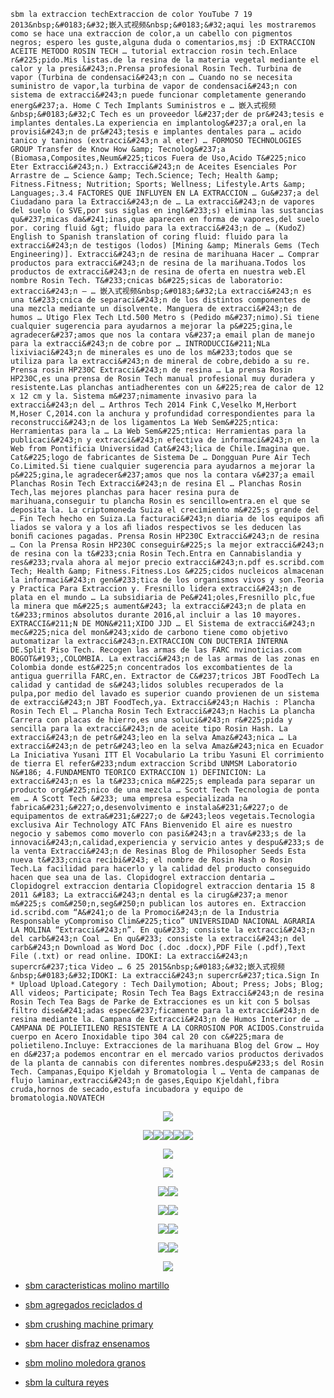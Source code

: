 
```
sbm la extraccion techExtraccion de color YouTube 7 19 2013&nbsp;&#0183;&#32;嵌入式视频&nbsp;&#0183;&#32;aqui les mostraremos como se hace una extraccion de color,a un cabello con pigmentos negros; espero les guste,alguna duda o comentarios,msj :D EXTRACCION ACEITE METODO ROSIN TECH … tutorial extraccion rosin tech.Enlace r&#225;pido.Mis listas.de la resina de la materia vegetal mediante el calor y la presi&#243;n.Prensa profesional Rosin Tech. Turbina de vapor (Turbina de condensaci&#243;n con … Cuando no se necesita suministro de vapor,la turbina de vapor de condensaci&#243;n con sistema de extracci&#243;n puede funcionar completamente generando energ&#237;a. Home C Tech Implants Suministros e … 嵌入式视频&nbsp;&#0183;&#32;C Tech es un proveedor l&#237;der de pr&#243;tesis e implantes dentales.La experiencia en implantolog&#237;a oral,en la provisi&#243;n de pr&#243;tesis e implantes dentales para … acido tanico y taninos (extracci&#243;n al eter) … FORMOSO TECHNOLOGIES GROUP Transfer de Know How &amp; Tecnolog&#237;a (Biomasa,Composites,Neum&#225;ticos Fuera de Uso,Acido T&#225;nico Eter Extracci&#243;n.) Extracci&#243;n de Aceites Esenciales Por Arrastre de … Science &amp; Tech.Science; Tech; Health &amp; Fitness.Fitness; Nutrition; Sports; Wellness; Lifestyle.Arts &amp; Languages;.3.4 FACTORES QUE INFLUYEN EN LA EXTRACCION … Gu&#237;a del Ciudadano para la Extracci&#243;n de … La extracci&#243;n de vapores del suelo (o SVE,por sus siglas en ingl&#233;s) elimina las sustancias qu&#237;micas da&#241;inas,que aparecen en forma de vapores,del suelo por. coring fluid &gt; fluido para la extracci&#243;n de … (KudoZ) English to Spanish translation of coring fluid: fluido para la extracci&#243;n de testigos (lodos) [Mining &amp; Minerals Gems (Tech Engineering)]. Extracci&#243;n de resina de marihuana Hacer … Comprar productos para extracci&#243;n de resina de la marihuana.Todos los productos de extracci&#243;n de resina de oferta en nuestra web.El nombre Rosin Tech. T&#233;cnicas b&#225;sicas de laboratorio: extracci&#243;n — … 嵌入式视频&nbsp;&#0183;&#32;La extracci&#243;n es una t&#233;cnica de separaci&#243;n de los distintos componentes de una mezcla mediante un disolvente. Manguera de extracci&#243;n de humos … Utigo Flex Tech Ltd.500 Metro s (Pedido m&#237;nimo).Si tiene cualquier sugerencia para ayudarnos a mejorar la p&#225;gina,le agradecer&#237;amos que nos la contara v&#237;a email plan de manejo para la extracci&#243;n de cobre por … INTRODUCCI&#211;NLa lixiviaci&#243;n de minerales es uno de los m&#233;todos que se utiliza para la extracci&#243;n de mineral de cobre,debido a su re. Prensa rosin HP230C Extracci&#243;n de resina … La prensa Rosin HP230C,es una prensa de Rosin Tech manual profesional muy duradera y resistente.Las planchas antiadherentes con un &#225;rea de calor de 12 x 12 cm y la. Sistema m&#237;nimamente invasivo para la extracci&#243;n del … Arthros Tech 2014 Fink C,Veselko M,Herbort M,Hoser C,2014.con la anchura y profundidad correspondientes para la reconstrucci&#243;n de los ligamentos La Web Sem&#225;ntica: Herramientas para la … La Web Sem&#225;ntica: Herramientas para la publicaci&#243;n y extracci&#243;n efectiva de informaci&#243;n en la Web from Pontificia Universidad Cat&#243;lica de Chile.Imagina que. Cat&#225;logo de fabricantes de Sistema De … Dongguan Pure Air Tech Co.Limited.Si tiene cualquier sugerencia para ayudarnos a mejorar la p&#225;gina,le agradecer&#237;amos que nos la contara v&#237;a email Planchas Rosin Tech Extracci&#243;n de resina El … Planchas Rosin Tech,las mejores planchas para hacer resina pura de marihuana,conseguir tu plancha Rosin es sencillo⫸entra.en el que se deposita la. La criptomoneda Suiza el crecimiento m&#225;s grande del … Fin Tech hecho en Suiza.La facturaci&#243;n diaria de los equipos aﬁ liados se valora y a los aﬁ liados respectivos se les deducen las boniﬁ caciones pagadas. Prensa Rosin HP230C Extracci&#243;n de resina … Con la Prensa Rosin HP230C conseguir&#225;s la mejor extracci&#243;n de resina con la t&#233;cnia Rosin Tech.Entra en Cannabislandia y res&#233;rvala ahora al mejor precio extracci&#243;n.pdf es.scribd.com Tech; Health &amp; Fitness.Fitness.Los &#225;cidos nucleicos almacenan la informaci&#243;n gen&#233;tica de los organismos vivos y son.Teoria y Practica Para Extraccion y. Fresnillo lidera extracci&#243;n de plata en el mundo … La subsidiaria de Pe&#241;oles,Fresnillo plc,fue la minera que m&#225;s aument&#243; la extracci&#243;n de plata en t&#233;rminos absolutos durante 2016,al incluir a las 10 mayores. EXTRACCI&#211;N DE MON&#211;XIDO JJD … El Sistema de extracci&#243;n mec&#225;nica del mon&#243;xido de carbono tiene como objetivo automatizar la extracci&#243;n.EXTRACCION CON DUCTERIA INTERNA DE.Split Piso Tech. Recogen las armas de las FARC nvinoticias.com BOGOT&#193;,COLOMBIA. La extracci&#243;n de las armas de las zonas en Colombia donde est&#225;n concentrados los excombatientes de la antigua guerrilla FARC,en. Extractor de C&#237;tricos JBT FoodTech La calidad y cantidad de s&#243;lidos solubles recuperados de la pulpa,por medio del lavado es superior cuando provienen de un sistema de extracci&#243;n JBT FoodTech,ya. Extracci&#243;n Hachis : Plancha Rosin Tech El … Plancha Rosin Tech Extracci&#243;n Hachis La plancha Carrera con placas de hierro,es una soluci&#243;n r&#225;pida y sencilla para la extracci&#243;n de aceite tipo Rosin Hash. La extracci&#243;n de petr&#243;leo en la selva Amaz&#243;nica … La extracci&#243;n de petr&#243;leo en la selva Amaz&#243;nica en Ecuador La Iniciativa Yusani ITT El Vocabulario La tribu Yasuni El corrimiento de tierra El refer&#233;ndum extraccion Scribd UNMSM Laboratorio N&#186; 4.FUNDAMENTO TEORICO EXTRACCION 1) DEFINICION: La extracci&#243;n es la t&#233;cnica m&#225;s empleada para separar un producto org&#225;nico de una mezcla … Scott Tech Tecnologia de ponta em … A Scott Tech &#233; uma empresa especializada na fabrica&#231;&#227;o,desenvolvimento e instala&#231;&#227;o de equipamentos de extra&#231;&#227;o de &#243;leos vegetais.Tecnologia exclusiva Air Technology ATC FAns Bienvenido El aire es nuestro negocio y sabemos como moverlo con pasi&#243;n a trav&#233;s de la innovaci&#243;n,calidad,experiencia y servicio antes y despu&#233;s de la venta Extracci&#243;n de Resinas Blog de Philosopher Seeds Esta nueva t&#233;cnica recibi&#243; el nombre de Rosin Hash o Rosin Tech.La facilidad para hacerlo y la calidad del producto conseguido hacen que sea una de las. Clopidogrel extraccion dentaria … Clopidogrel extraccion dentaria Clopidogrel extraccion dentaria 15 8 2011 &#183; La extracci&#243;n dental es la cirug&#237;a menor m&#225;s com&#250;n,seg&#250;n publican los autores en. Extraccion id.scribd.com “A&#241;o de la Promoci&#243;n de la Industria Responsable yCompromiso Clim&#225;tico” UNIVERSIDAD NACIONAL AGRARIA LA MOLINA “Extracci&#243;n”. En qu&#233; consiste la extracci&#243;n del carb&#243;n Coal … En qu&#233; consiste la extracci&#243;n del carb&#243;n Download as Word Doc (.doc .docx),PDF File (.pdf),Text File (.txt) or read online. IDOKI: La extracci&#243;n supercr&#237;tica Video … 6 25 2015&nbsp;&#0183;&#32;嵌入式视频&nbsp;&#0183;&#32;IDOKI: La extracci&#243;n supercr&#237;tica.Sign In * Upload Upload.Category : Tech Dailymotion; About; Press; Jobs; Blog; All videos; Participate; Rosin Tech Tea Bags Extracci&#243;n de resina Rosin Tech Tea Bags de Parke de Extracciones es un kit con 5 bolsas filtro dise&#241;adas espec&#237;ficamente para la extracci&#243;n de resina mediante la. Campana de Extracci&#243;n de Humos Interior de … CAMPANA DE POLIETILENO RESISTENTE A LA CORROSION POR ACIDOS.Construida cuerpo en Acero Inoxidable tipo 304 cal 20 con c&#225;mara de polietileno.Incluye: Extracciones de la marihuana Blog del Grow … Hoy en d&#237;a podemos encontrar en el mercado varios productos derivados de la planta de cannabis con diferentes nombres.despu&#233;s del Rosin Tech. Campanas,Equipo Kjeldah y Bromatologia l … Venta de campanas de flujo laminar,extracci&#243;n de gases,Equipo Kjeldahl,fibra cruda,hornos de secado,estufa incubadora y equipo de bromatologia.NOVATECH 
```

<div align="center">

<a href="https://es-crusher.shibang-china.com/github&k=sbm+la+extraccion+tech"><img src="https://static.shibang-china.com/es/crusher/logo.jpg"></a>

<a href="https://es-crusher.shibang-china.com/github&k=sbm+la+extraccion+tech"><img src="https://static.shibang-china.com/es/crusher/index.jpg"></a><a href="https://es-crusher.shibang-china.com/material.htmlgithub&k=sbm+la+extraccion+tech"><img src="https://static.shibang-china.com/es/crusher/material.jpg"></a><a href="https://es-crusher.shibang-china.com/application.htmlgithub&k=sbm+la+extraccion+tech"><img src="https://static.shibang-china.com/es/crusher/application.jpg"></a><a href="https://es-crusher.shibang-china.com/aboutus.htmlgithub&k=sbm+la+extraccion+tech"><img src="https://static.shibang-china.com/es/crusher/aboutus.jpg"></a><a href="https://es-crusher.shibang-china.com/contact.htmlgithub&k=sbm+la+extraccion+tech"><img src="https://static.shibang-china.com/es/crusher/contact.jpg"></a>

<a href="https://es-crusher.shibang-china.com/github&k=sbm+la+extraccion+tech"><img src="https://static.shibang-china.com/es/crusher/banner.jpg"></a>

<a href="https://swt.shibang-china.com/github&k=sbm+la+extraccion+tech"><img src="https://static.shibang-china.com/es/crusher/text.jpg"></a>

<a href="https://swt.shibang-china.com/github&k=sbm+la+extraccion+tech"><img src="https://static.shibang-china.com/es/crusher/chat.jpg"></a><a href="https://es-crusher.shibang-china.com/contact.htmlgithub&k=sbm+la+extraccion+tech"><img src="https://static.shibang-china.com/es/crusher/message.jpg"></a>

<a href="https://es-crusher.shibang-china.com/products/pe.htmlgithub&k=sbm+la+extraccion+tech"><img src="https://static.shibang-china.com/es/crusher/pe.jpg"></a><a href="https://es-crusher.shibang-china.com/products/pf.htmlgithub&k=sbm+la+extraccion+tech"><img src="https://static.shibang-china.com/es/crusher/pf.jpg"></a>

<a href="https://es-crusher.shibang-china.com/products/hpt.htmlgithub&k=sbm+la+extraccion+tech"><img src="https://static.shibang-china.com/es/crusher/hpt.jpg"></a><a href="https://es-crusher.shibang-china.com/products/vsi.htmlgithub&k=sbm+la+extraccion+tech"><img src="https://static.shibang-china.com/es/crusher/vsi.jpg"></a>

<a href="https://es-crusher.shibang-china.com/products/klv.htmlgithub&k=sbm+la+extraccion+tech"><img src="https://static.shibang-china.com/es/crusher/klv.jpg"></a><a href="https://es-crusher.shibang-china.com/products/portable.htmlgithub&k=sbm+la+extraccion+tech"><img src="https://static.shibang-china.com/es/crusher/portable.jpg"></a>

<a href="https://swt.shibang-china.com/github&k=sbm+la+extraccion+tech"><img src="https://static.shibang-china.com/es/crusher/case.jpg"></a>

</div>


* [sbm caracteristicas molino martillo](sbm%20caracteristicas%20molino%20martillo.md)

* [sbm agregados reciclados d](sbm%20agregados%20reciclados%20d.md)

* [sbm crushing machine primary](sbm%20crushing%20machine%20primary.md)

* [sbm hacer disfraz ensenamos](sbm%20hacer%20disfraz%20ensenamos.md)

* [sbm molino moledora granos](sbm%20molino%20moledora%20granos.md)

* [sbm la cultura reyes](sbm%20la%20cultura%20reyes.md)